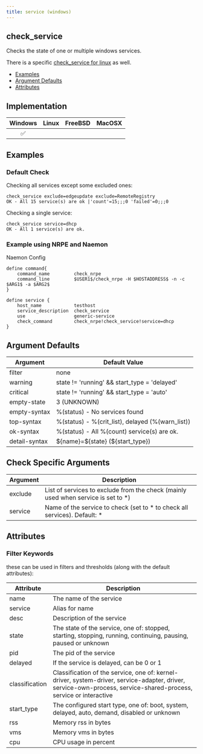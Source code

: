 ```yaml
---
title: service (windows)
---
```


## check_service

Checks the state of one or multiple windows services.

There is a specific [check_service for linux](check_service_linux) as well.

- [Examples](#examples)
- [Argument Defaults](#argument-defaults)
- [Attributes](#attributes)

## Implementation

| Windows            | Linux | FreeBSD | MacOSX |
|:------------------:|:-----:|:-------:|:------:|
| :white_check_mark: |       |         |        |

## Examples

### Default Check

Checking all services except some excluded ones:

    check_service exclude=edgeupdate exclude=RemoteRegistry
    OK - All 15 service(s) are ok |'count'=15;;;0 'failed'=0;;;0

Checking a single service:

    check_service service=dhcp
    OK - All 1 service(s) are ok.

### Example using NRPE and Naemon

Naemon Config

    define command{
        command_name         check_nrpe
        command_line         $USER1$/check_nrpe -H $HOSTADDRESS$ -n -c $ARG1$ -a $ARG2$
    }

    define service {
        host_name            testhost
        service_description  check_service
        use                  generic-service
        check_command        check_nrpe!check_service!service=dhcp
    }

## Argument Defaults

| Argument      | Default Value                                   |
| ------------- | ----------------------------------------------- |
| filter        | none                                            |
| warning       | state != 'running' && start_type = 'delayed'    |
| critical      | state != 'running' && start_type = 'auto'       |
| empty-state   | 3 (UNKNOWN)                                     |
| empty-syntax  | %(status) - No services found                    |
| top-syntax    | %(status) - %(crit_list), delayed (%(warn_list)) |
| ok-syntax     | %(status) - All %(count) service(s) are ok.      |
| detail-syntax | \${name}=\${state} (\${start_type})             |

## Check Specific Arguments

| Argument | Description                                                                        |
| -------- | ---------------------------------------------------------------------------------- |
| exclude  | List of services to exclude from the check (mainly used when service is set to \*) |
| service  | Name of the service to check (set to \* to check all services). Default: \*        |

## Attributes

### Filter Keywords

these can be used in filters and thresholds (along with the default attributes):

| Attribute      | Description                                                                                                                                                       |
| -------------- | ----------------------------------------------------------------------------------------------------------------------------------------------------------------- |
| name           | The name of the service                                                                                                                                           |
| service        | Alias for name                                                                                                                                                    |
| desc           | Description of the service                                                                                                                                        |
| state          | The state of the service, one of: stopped, starting, stopping, running, continuing, pausing, paused or unknown                                                    |
| pid            | The pid of the service                                                                                                                                            |
| delayed        | If the service is delayed, can be 0 or 1                                                                                                                          |
| classification | Classification of the service, one of: kernel-driver, system-driver, service-adapter, driver, service-own-process, service-shared-process, service or interactive |
| start_type     | The configured start type, one of: boot, system, delayed, auto, demand, disabled or unknown                                                                       |
| rss            | Memory rss in bytes                                                                                                                                               |
| vms            | Memory vms in bytes                                                                                                                                               |
| cpu            | CPU usage in percent                                                                                                                                              |

